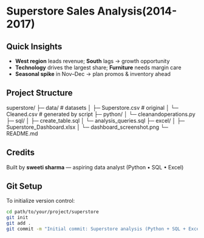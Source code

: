 # Superstore Sales Analysis(2014-2017)

## Quick Insights
- **West region** leads revenue; **South** lags → growth opportunity  
- **Technology** drives the largest share; **Furniture** needs margin care  
- **Seasonal spike** in Nov–Dec → plan promos & inventory ahead  

## Project Structure
superstore/
├─ data/ # datasets
│ ├─ Superstore.csv # original
│ └─ Cleaned.csv # generated by script
├─ python/
│ └─ cleanandoperations.py
├─ sql/
│ ├─ create_table.sql
│ └─ analysis_queries.sql
├─ excel/
│ ├─ Superstore_Dashboard.xlsx
│ └─ dashboard_screenshot.png
└─ README.md

## Credits
Built by **sweeti sharma** — aspiring data analyst (Python • SQL • Excel)

## Git Setup
To initialize version control:

```bash
cd path/to/your/project/superstore
git init
git add .
git commit -m "Initial commit: Superstore analysis (Python + SQL + Excel)"
